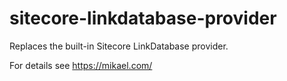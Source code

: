 # sitecore-linkdatabase-provider

Replaces the built-in Sitecore LinkDatabase provider.

For details see https://mikael.com/

